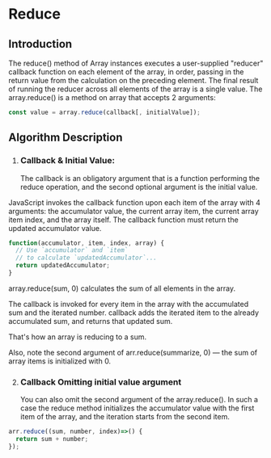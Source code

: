 # Reduce

## Introduction

The reduce() method of Array instances executes a user-supplied "reducer" callback function on each element of the array, in order, passing in the return value from the calculation on the preceding element. The final result of running the reducer across all elements of the array is a single value.
The array.reduce() is a method on array that accepts 2 arguments:
```js
const value = array.reduce(callback[, initialValue]);
```
## Algorithm Description

1. ### Callback & Initial Value:
   The callback is an obligatory argument that is a function performing the reduce operation, and the second optional argument is the initial value.

JavaScript invokes the callback function upon each item of the array with 4 arguments: the accumulator value, the current array item, the current array item index, and the array itself. The callback function must return the updated accumulator value.

```js
function(accumulator, item, index, array) {
  // Use `accumulator` and `item` 
  // to calculate `updatedAccumulator`...
  return updatedAccumulator;
}
```

array.reduce(sum, 0) calculates the sum of all elements in the array.

The callback is invoked for every item in the array with the accumulated sum and the iterated number. callback adds the iterated item to the already accumulated sum, and returns that updated sum.

That's how an array is reducing to a sum.

Also, note the second argument of arr.reduce(summarize, 0) — the sum of array items is initialized with 0.


2. ### Callback Omitting initial value argument
    You can also omit the second argument of the array.reduce(). In such a case the reduce method initializes the accumulator value with the first item of the array, and the iteration starts from the second item.

```js
arr.reduce((sum, number, index)=>() {
  return sum + number;
});
```

